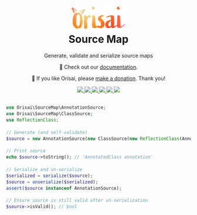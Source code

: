 <h1 align="center">
	<img src="https://github.com/orisai/.github/blob/main/images/repo_title.png?raw=true" alt="Orisai"/>
	<br/>
	Source Map
</h1>

<p align="center">
    Generate, validate and serialize source maps
</p>

<p align="center">
	📄 Check out our <a href="docs/README.md">documentation</a>.
</p>

<p align="center">
	💸 If you like Orisai, please <a href="https://orisai.dev/sponsor">make a donation</a>. Thank you!
</p>

<p align="center">
	<a href="https://github.com/orisai/source-map/actions?query=workflow%3Aci">
		<img src="https://github.com/orisai/source-map/workflows/ci/badge.svg">
	</a>
	<a href="https://coveralls.io/r/orisai/source-map">
		<img src="https://badgen.net/coveralls/c/github/orisai/source-map/v1.x?cache=300">
	</a>
	<a href="https://dashboard.stryker-mutator.io/reports/github.com/orisai/source-map/v1.x">
		<img src="https://badge.stryker-mutator.io/github.com/orisai/source-map/v1.x">
	</a>
	<a href="https://packagist.org/packages/orisai/source-map">
		<img src="https://badgen.net/packagist/dt/orisai/source-map?cache=3600">
	</a>
	<a href="https://packagist.org/packages/orisai/source-map">
		<img src="https://badgen.net/packagist/v/orisai/source-map?cache=3600">
	</a>
	<a href="https://choosealicense.com/licenses/mpl-2.0/">
		<img src="https://badgen.net/badge/license/MPL-2.0/blue?cache=3600">
	</a>
<p>

##

```php
use Orisai\SourceMap\AnnotationSource;
use Orisai\SourceMap\ClassSource;
use ReflectionClass;

// Generate (and self-validate)
$source = new AnnotationSource(new ClassSource(new ReflectionClass(AnnotatedClass::class)));

// Print source
echo $source->toString(); // 'AnnotatedClass annotation'

// Serialize and un-serialize
$serialized = serialize($source);
$source = unserialize($serialized);
assert($source instanceof AnnotationSource);

// Ensure source is still valid after un-serialization
$source->isValid(); // bool
```
